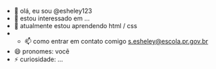- 👋 olá, eu sou @esheley123
- 👀 estou interessado em ...
- 🌱 atualmente estou aprendendo html / css
- - 📫 como entrar em contato comigo s.esheley@escola.pr.gov.br
- 😄 pronomes: vocẽ
- ⚡ curiosidade: ...

<!---
esheley123/esheley123 is a ✨ special ✨ repository because its `README.md` (this file) appears on your GitHub profile.
You can click the Preview link to take a look at your changes.
--->
